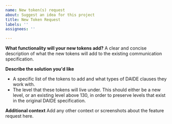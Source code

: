 ```yaml
---
name: New token(s) request
about: Suggest an idea for this project
title: New Token Request
labels: ''
assignees: ''

---
```


**What functionality will your new tokens add?**
A clear and concise description of what the new tokens will add to the existing communication specification.

**Describe the solution you'd like**
- A specific list of the tokens to add and what types of DAIDE clauses they work with.
- The level that these tokens will live under. This should either be a new level, or an existing level above 130, in order to preserve levels that exist in the original DAIDE specification.

**Additional context**
Add any other context or screenshots about the feature request here.
